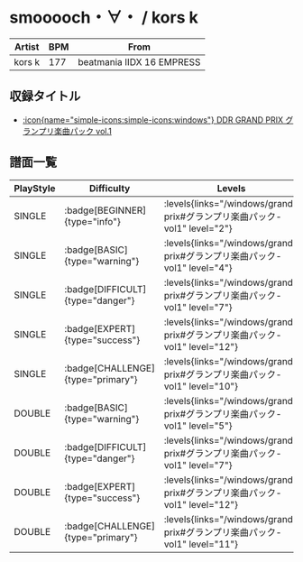 # smooooch・∀・ / kors k

|Artist|BPM|From|
|------|---|----|
|kors k|177|beatmania IIDX 16 EMPRESS|

## 収録タイトル

- [:icon{name="simple-icons:simple-icons:windows"} DDR GRAND PRIX グランプリ楽曲パック vol.1](/windows/grand-prix#グランプリ楽曲パック-vol1)

## 譜面一覧

|PlayStyle|Difficulty|Levels|Notes|Movie|
|---------|----------|------|-----|-----|
|SINGLE| :badge[BEGINNER]{type="info"}| :levels{links="/windows/grand-prix#グランプリ楽曲パック-vol1" level="2"}|91/0||
|SINGLE| :badge[BASIC]{type="warning"}| :levels{links="/windows/grand-prix#グランプリ楽曲パック-vol1" level="4"}|127/4||
|SINGLE| :badge[DIFFICULT]{type="danger"}| :levels{links="/windows/grand-prix#グランプリ楽曲パック-vol1" level="7"}|235/20||
|SINGLE| :badge[EXPERT]{type="success"}| :levels{links="/windows/grand-prix#グランプリ楽曲パック-vol1" level="12"}|412/29||
|SINGLE| :badge[CHALLENGE]{type="primary"}| :levels{links="/windows/grand-prix#グランプリ楽曲パック-vol1" level="10"}|278/8(46)||
|DOUBLE| :badge[BASIC]{type="warning"}| :levels{links="/windows/grand-prix#グランプリ楽曲パック-vol1" level="5"}|160/13||
|DOUBLE| :badge[DIFFICULT]{type="danger"}| :levels{links="/windows/grand-prix#グランプリ楽曲パック-vol1" level="7"}|223/19||
|DOUBLE| :badge[EXPERT]{type="success"}| :levels{links="/windows/grand-prix#グランプリ楽曲パック-vol1" level="12"}|392/13||
|DOUBLE| :badge[CHALLENGE]{type="primary"}| :levels{links="/windows/grand-prix#グランプリ楽曲パック-vol1" level="11"}|289/15(34)||
